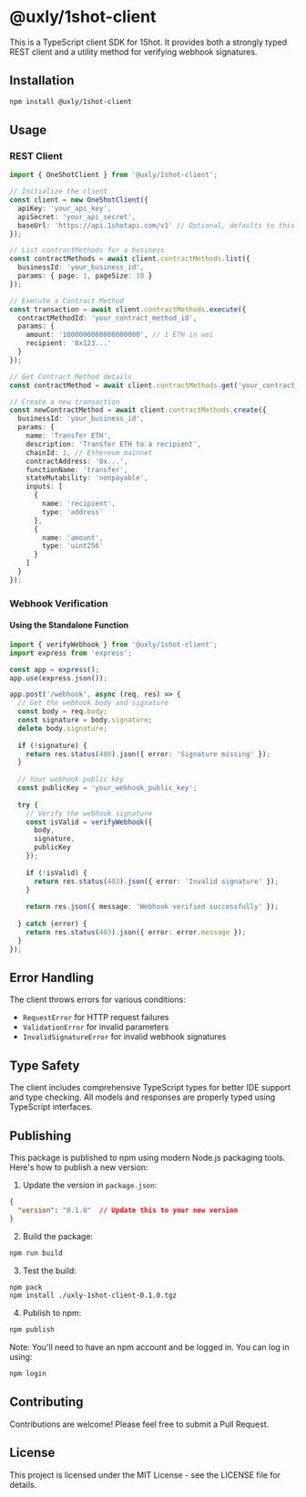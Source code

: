 # @uxly/1shot-client

This is a TypeScript client SDK for 1Shot. It provides both a strongly typed REST client and a utility method for verifying webhook signatures.

## Installation

```bash
npm install @uxly/1shot-client
```

## Usage

### REST Client

```typescript
import { OneShotClient } from '@uxly/1shot-client';

// Initialize the client
const client = new OneShotClient({
  apiKey: 'your_api_key',
  apiSecret: 'your_api_secret',
  baseUrl: 'https://api.1shotapi.com/v1' // Optional, defaults to this URL
});

// List contractMethods for a business
const contractMethods = await client.contractMethods.list({
  businessId: 'your_business_id',
  params: { page: 1, pageSize: 10 }
});

// Execute a Contract Method
const transaction = await client.contractMethods.execute({
  contractMethodId: 'your_contract_method_id',
  params: {
    amount: '1000000000000000000', // 1 ETH in wei
    recipient: '0x123...'
  }
});

// Get Contract Method details
const contractMethod = await client.contractMethods.get('your_contract_method_id');

// Create a new transaction
const newContractMethod = await client.contractMethods.create({
  businessId: 'your_business_id',
  params: {
    name: 'Transfer ETH',
    description: 'Transfer ETH to a recipient',
    chainId: 1, // Ethereum mainnet
    contractAddress: '0x...',
    functionName: 'transfer',
    stateMutability: 'nonpayable',
    inputs: [
      {
        name: 'recipient',
        type: 'address'
      },
      {
        name: 'amount',
        type: 'uint256'
      }
    ]
  }
});
```

### Webhook Verification

#### Using the Standalone Function

```typescript
import { verifyWebhook } from '@uxly/1shot-client';
import express from 'express';

const app = express();
app.use(express.json());

app.post('/webhook', async (req, res) => {
  // Get the webhook body and signature
  const body = req.body;
  const signature = body.signature;
  delete body.signature;
  
  if (!signature) {
    return res.status(400).json({ error: 'Signature missing' });
  }
  
  // Your webhook public key
  const publicKey = 'your_webhook_public_key';
  
  try {
    // Verify the webhook signature
    const isValid = verifyWebhook({
      body,
      signature,
      publicKey
    });
    
    if (!isValid) {
      return res.status(403).json({ error: 'Invalid signature' });
    }
    
    return res.json({ message: 'Webhook verified successfully' });
    
  } catch (error) {
    return res.status(403).json({ error: error.message });
  }
});
```


## Error Handling

The client throws errors for various conditions:

- `RequestError` for HTTP request failures
- `ValidationError` for invalid parameters
- `InvalidSignatureError` for invalid webhook signatures

## Type Safety

The client includes comprehensive TypeScript types for better IDE support and type checking. All models and responses are properly typed using TypeScript interfaces.

## Publishing

This package is published to npm using modern Node.js packaging tools. Here's how to publish a new version:

1. Update the version in `package.json`:
```json
{
  "version": "0.1.0"  // Update this to your new version
}
```

2. Build the package:
```bash
npm run build
```

3. Test the build:
```bash
npm pack
npm install ./uxly-1shot-client-0.1.0.tgz
```

4. Publish to npm:
```bash
npm publish
```

Note: You'll need to have an npm account and be logged in. You can log in using:
```bash
npm login
```

## Contributing

Contributions are welcome! Please feel free to submit a Pull Request.

## License

This project is licensed under the MIT License - see the LICENSE file for details.